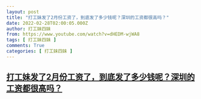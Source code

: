 ```yaml
---
layout: post
title: "打工妹发了2月份工资了，到底发了多少钱呢？深圳的工资都很高吗？"
date: 2022-02-28T02:00:05.000Z
author: 打工妹四妹
from: https://www.youtube.com/watch?v=dHEDM-wjWA8
tags: [ 打工妹四妹 ]
comments: True
categories: [ 打工妹四妹 ]
---
```

<!--1646013605000-->
[打工妹发了2月份工资了，到底发了多少钱呢？深圳的工资都很高吗？](https://www.youtube.com/watch?v=dHEDM-wjWA8)
------

<div>

</div>
